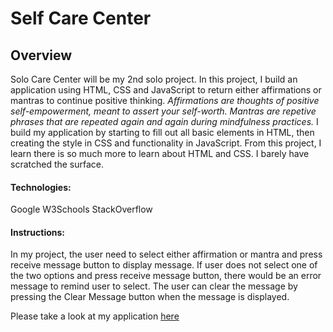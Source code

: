 # Self Care Center
## Overview

Solo Care Center will be my 2nd solo project. In this project, I build an application using HTML, CSS and JavaScript to return either affirmations or mantras to continue positive thinking.
*Affirmations are thoughts of positive self-empowerment, meant to assert your self-worth.*
*Mantras are repetive phrases that are repeated again and again during mindfulness practices.*
I build my application by starting to fill out all basic elements in HTML, then creating the style in CSS and functionality in JavaScript. From this project, I learn there is so much more to learn about HTML and CSS. I barely have scratched the surface.

#### Technologies:
Google
W3Schools
StackOverflow

#### Instructions:
In my project, the user need to select either affirmation or mantra and press receive message button to display message. If user does not select one of the two options and press receive message button, there would be an error message to remind user to select. The user can clear the message by pressing the Clear Message button when the message is displayed.  

Please take a look at my application [here](https://tanyazhuge.github.io/self-care-center/)
